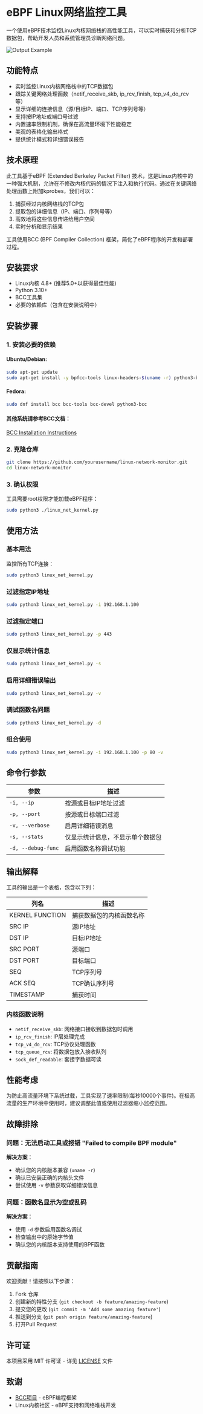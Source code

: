 # eBPF Linux网络监控工具

一个使用eBPF技术监控Linux内核网络栈的高性能工具，可以实时捕获和分析TCP数据包，帮助开发人员和系统管理员诊断网络问题。

![Output Example](./output_example.png)

## 功能特点

- 实时监控Linux内核网络栈中的TCP数据包
- 跟踪关键网络处理函数（netif_receive_skb, ip_rcv_finish, tcp_v4_do_rcv等）
- 显示详细的连接信息（源/目标IP、端口、TCP序列号等）
- 支持按IP地址或端口号过滤
- 内置速率限制机制，确保在高流量环境下性能稳定
- 美观的表格化输出格式
- 提供统计模式和详细错误报告

## 技术原理

此工具基于eBPF (Extended Berkeley Packet Filter) 技术，这是Linux内核中的一种强大机制，允许在不修改内核代码的情况下注入和执行代码。通过在关键网络处理函数上附加kprobes，我们可以：

1. 捕获经过内核网络栈的TCP包
2. 提取包的详细信息（IP、端口、序列号等）
3. 高效地将这些信息传递给用户空间
4. 实时分析和显示结果

工具使用BCC (BPF Compiler Collection) 框架，简化了eBPF程序的开发和部署过程。

## 安装要求

- Linux内核 4.8+ (推荐5.0+以获得最佳性能)
- Python 3.10+
- BCC工具集
- 必要的依赖库（包含在安装说明中）

## 安装步骤

### 1. 安装必要的依赖

#### Ubuntu/Debian:
```bash
sudo apt-get update
sudo apt-get install -y bpfcc-tools linux-headers-$(uname -r) python3-bpfcc
```

#### Fedora:
```bash
sudo dnf install bcc bcc-tools bcc-devel python3-bcc
```

#### 其他系统请参考BCC文档：
[BCC Installation Instructions](https://github.com/iovisor/bcc/blob/master/INSTALL.md)

### 2. 克隆仓库

```bash
git clone https://github.com/yourusername/linux-network-monitor.git
cd linux-network-monitor
```

### 3. 确认权限

工具需要root权限才能加载eBPF程序：

```bash
sudo python3 ./linux_net_kernel.py
```

## 使用方法

### 基本用法

监控所有TCP连接：

```bash
sudo python3 linux_net_kernel.py
```

### 过滤指定IP地址

```bash
sudo python3 linux_net_kernel.py -i 192.168.1.100
```

### 过滤指定端口

```bash
sudo python3 linux_net_kernel.py -p 443
```

### 仅显示统计信息

```bash
sudo python3 linux_net_kernel.py -s
```

### 启用详细错误输出

```bash
sudo python3 linux_net_kernel.py -v
```

### 调试函数名问题

```bash
sudo python3 linux_net_kernel.py -d
```

### 组合使用

```bash
sudo python3 linux_net_kernel.py -i 192.168.1.100 -p 80 -v
```

## 命令行参数

| 参数 | 描述 |
|------|------|
| `-i, --ip` | 按源或目标IP地址过滤 |
| `-p, --port` | 按源或目标端口过滤 |
| `-v, --verbose` | 启用详细错误消息 |
| `-s, --stats` | 仅显示统计信息，不显示单个数据包 |
| `-d, --debug-func` | 启用函数名称调试功能 |

## 输出解释

工具的输出是一个表格，包含以下列：

| 列名 | 描述 |
|------|------|
| KERNEL FUNCTION | 捕获数据包的内核函数名称 |
| SRC IP | 源IP地址 |
| DST IP | 目标IP地址 |
| SRC PORT | 源端口 |
| DST PORT | 目标端口 |
| SEQ | TCP序列号 |
| ACK SEQ | TCP确认序列号 |
| TIMESTAMP | 捕获时间 |

### 内核函数说明

- `netif_receive_skb`: 网络接口接收到数据包时调用
- `ip_rcv_finish`: IP层处理完成
- `tcp_v4_do_rcv`: TCP协议处理函数
- `tcp_queue_rcv`: 将数据包放入接收队列
- `sock_def_readable`: 套接字数据可读

## 性能考虑

为防止高流量环境下系统过载，工具实现了速率限制(每秒10000个事件)。在极高流量的生产环境中使用时，建议调整此值或使用过滤器缩小监控范围。

## 故障排除

### 问题：无法启动工具或报错 "Failed to compile BPF module"

**解决方案**：
- 确认您的内核版本兼容 (`uname -r`)
- 确认已安装正确的内核头文件
- 尝试使用 `-v` 参数获取详细错误信息

### 问题：函数名显示为空或乱码

**解决方案**：
- 使用 `-d` 参数启用函数名调试
- 检查输出中的原始字节值
- 确认您的内核版本支持使用的BPF函数

## 贡献指南

欢迎贡献！请按照以下步骤：

1. Fork 仓库
2. 创建新的特性分支 (`git checkout -b feature/amazing-feature`)
3. 提交您的更改 (`git commit -m 'Add some amazing feature'`)
4. 推送到分支 (`git push origin feature/amazing-feature`)
5. 打开Pull Request

## 许可证

本项目采用 MIT 许可证 - 详见 [LICENSE](LICENSE) 文件

## 致谢

- [BCC项目](https://github.com/iovisor/bcc) - eBPF编程框架
- Linux内核社区 - eBPF支持和网络堆栈开发

